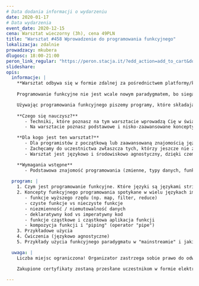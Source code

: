 ```yaml
---
# Data dodania informacji o wydarzeniu
date: 2020-01-17
# Data wydarzenia
event_date: 2020-12-15
cena: Warsztat wieczorny (3h), cena 49PLN
title: "Warsztat #458 Wprowadzenie do programowania funkcyjnego"
lokalizacja: zdalnie
prowadzacy: mkubera
dlugosc: 18:00-21:00
peron_link_regular: "https://peron.stacja.it/?edd_action=add_to_cart&download_id=4779&edd_options[price_id]=1"
slideshare:
opis:
  informacje: |
    **Warsztat odbywa się w formie zdalnej za pośrednictwem platformy/komunikatora online, z wykorzystaniem dźwięku, obrazu z kamery, udostępniania ekranu komputera prowadzącego i uczestników.** 
    
    Programowanie funkcyjne nie jest wcale nowym paradygmatem, bo siega aż lat 60-tych i pomimo, że zostało nieco zapomniane, dziś znów zyskuje na popularności. I słusznie, bo pozwala pisać zwięzły deklaratywny kod (wyrażający "co" komputer ma wykonać, a nie "jak"), który jest łatwiejszy w testowaniu i trudniej w nim o błędy. 

    Używając programowania funkcyjnego piszemy programy, które składają się jedynie z funkcji, które są "czyste" - jeśli damy im ten sam argument to zwrócą tę samą wartość i nigdy nie zmienią niczego innego w programie. Czyste funkcje są łatwiejsze w testowaniu (zwłaszcza jednostkowym), a zbudowane z nich programy mają mniej bugów. 
    
    **Czego się nauczysz?**
       - Techniki, które poznasz na tym warsztacie wprowadzą Cię w świat programowania funkcyjnego i pozwolą Ci stać się bardziej wszechstronnym programistą. Przy odrobinie otwartości na deklaratywny styl kodowania nauczysz się pisać kod, który jest zwięzły i łatwy do czytania i utrzymywania zarówno dla Ciebie, jak i innych. 
       - Na warsztacie poznasz podstawowe i nisko-zaawansowane koncepty paradygmatu funkcyjnego programowania, które można wykorzystać w rozmaitych językach imperatywnych, takich jak Java, C#, Python, Ruby, PHP, JavaScript / NodeJS, Go, Swift i innych. Poznasz użyteczność paradygmatu i jaką wartość niesie w sensie pisania aplikacji, które są łatwiejsze w testowaniu i utrzymaniu.

    **Dla kogo jest ten warsztat?**
       - Dla programistów z początkową lub zaawansowaną znajomością języków imperatywnych, którzy chcą poszerzyć swój zestaw narzędzi programistycznych o paradygmat funkcyjny. 
       - Zachęcamy do uczestnictwa zwłaszcza tych, którzy jeszcze nie zetknęli się z prgramowaniem funkcyjnym lub mieli problemy ze zrozumieniem jakie niesie ze sobą korzyści! 
       - Warsztat jest językowo i środowiskowo agnostyczny, dzięki czemu nadaje się dla programistów różnych języków - zarówno front, jak i backendowych.

    **Wymagania wstępne**
       - Podstawowa znajomość programowania (zmienne, typy danych, funkcje, pętle, if-else, etc.)
       
  program: |
    1. Czym jest programowanie funkcyjne. Które języki są językami stricte funkcyjnymi, a które jedynie używają funkcyjnego paradygmatu.
    2. Koncepty funkcyjnego programowania spotykane w wielu językach imperatywnych, m.in.:
       - funkcje wyższego rzędu (np. map, filter, reduce)
       - czyste funkcje vs nieczyste funkcje
       - niezmienność / niemutowalność danych
       - deklaratywny kod vs imperatywny kod
       - funkcje cząstkowe i cząstkowa aplikacja funkcji
       - kompozycja funkcji i "piping" (operator "pipe")
    3. Przykładowe użycia
    4. Ćwiczenia (językowo agnostyczne)
    5. Przykłady użycia funkcyjnego paradygmatu w "mainstreamie" i jakie są możliwe "przejścia" pomiędzy językami (np. z Ruby do Elixir, z C# do F#, z Javy do Scali)

  uwaga: |
    Liczba miejsc ograniczona! Organizator zastrzega sobie prawo do odwołania wydarzenia w przypadku niezgłoszenia się minimalnej liczby uczestników.

    Zakupione certyfikaty zostaną przesłane uczestnikom w formie elektronicznej po warsztacie. Jeśli chcesz otrzymać zakupiony certyfikat w formie papierowej, zgłoś to mailowo na adres kontakt@stacja.it. 
    
---
```

